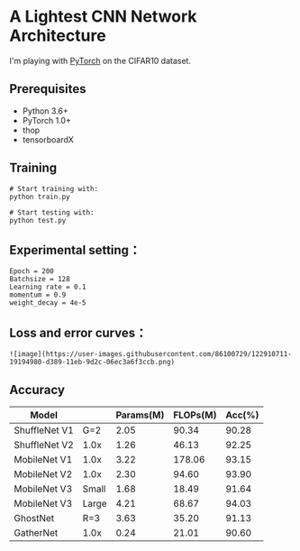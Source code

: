 # A Lightest CNN Network Architecture

I'm playing with [PyTorch](http://pytorch.org/) on the CIFAR10 dataset.

## Prerequisites
- Python 3.6+
- PyTorch 1.0+
- thop
- tensorboardX

## Training
```
# Start training with: 
python train.py

# Start testing with: 
python test.py
```

## Experimental setting：
```
Epoch = 200  
Batchsize = 128  
Learning rate = 0.1  
momentum = 0.9  
weight_decay = 4e-5
```

## Loss and error curves：
```
![image](https://user-images.githubusercontent.com/86100729/122910711-19194980-d389-11eb-9d2c-06ec3a6f3ccb.png)

```


## Accuracy
| Model          |       | Params(M) | FLOPs(M)  | Acc(%) |
| -------------- | ---   | -------   | ----      | ----   |
| ShuffleNet V1  | G=2   |  2.05     | 90.34     | 90.28  |
| ShuffleNet V2  | 1.0x  |  1.26     | 46.13     | 92.25  |
| MobileNet V1   | 1.0x  |  3.22     | 178.06    | 93.15  |
| MobileNet V2   | 1.0x  |  2.30     | 94.60     | 93.90  |
| MobileNet V3   | Small |  1.68     | 18.49     | 91.64  |
| MobileNet V3   | Large |  4.21     | 68.67     | 94.03  |
| GhostNet       | R=3   |  3.63     | 35.20     | 91.13  |
| GatherNet      | 1.0x  |  0.24     | 21.01     | 90.60  |


